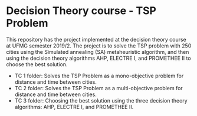 # Decision Theory course - TSP Problem
This repository has the project implemented at the decision theory course at UFMG semester 2019/2. The project is to solve the TSP problem with 250 cities using the Simulated annealing (SA) metaheuristic algorithm, and then using the decision theory algorithms AHP, ELECTRE I, and PROMETHEE II to choose the best solution.

- TC 1 folder: Solves the TSP Problem as a mono-objective problem for distance and time between cities.
- TC 2 folder: Solves the TSP Problem as a multi-objective problem for distance and time between cities.
- TC 3 folder: Choosing the best solution using the three decision theory algorithms: AHP, ELECTRE I, and PROMETHEE II. 
